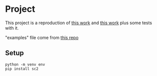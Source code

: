 # Project

This project is a reproduction of [this work](https://www.youtube.com/watch?v=WFugpcvIil4&list=PLR0bgGon_WTIm2FwX8dpGx2QOPtLnknOX) and [this work](https://www.youtube.com/watch?v=v3LJ6VvpfgI&list=PLQVvvaa0QuDcT3tPehHdisGMc8TInNqdq&index=1) plus some tests with it.

"examples" file come from [this repo](https://github.com/Dentosal/python-sc2)


## Setup

```
python -m venv env
pip install sc2
``` 